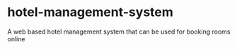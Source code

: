 # hotel-management-system
A web based hotel management system that can be used for booking rooms online
